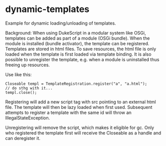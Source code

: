 # dynamic-templates
Example for dynamic loading/unloading of templates.

Background: When using DukeScript in a modular system like OSGi, templates can be added as part of a module (OSGi bundle).
When the module is installed (bundle activator), the template can be registered. Templates are stored in html files.
To save resources, the html file is only loaded when the template is first loaded via template binding. 
It is also possible to unregister the template, e.g. when a module is uninstalled thus freeing up resources.

Use like this:


```
Closeable templ = TemplateRegistration.register("a", "a.html");
// do sthg with it...
templ.close();
```

Registering will add a new script tag with src pointing to an external html file. 
The template will then be lazy loaded when first used.
Subsequent attempts to register a template with the same id will throw an IllegalStateException.

Unregistering will remove the script, which makes it eligible for gc. Only who registered the template first will 
 receive the Closeable as a handle and can deregister it.

